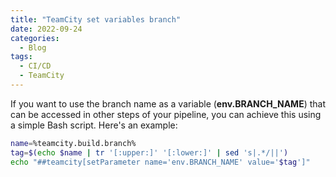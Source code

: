 ```yaml
---
title: "TeamCity set variables branch"
date: 2022-09-24
categories:
  - Blog
tags:
  - CI/CD
  - TeamCity
---
```


If you want to use the branch name as a variable (**env.BRANCH_NAME**) that can be accessed in other steps of your pipeline, you can achieve this using a simple Bash script. Here's an example:

```bash
name=%teamcity.build.branch%
tag=$(echo $name | tr '[:upper:]' '[:lower:]' | sed 's|.*/||')
echo "##teamcity[setParameter name='env.BRANCH_NAME' value='$tag']"
```
